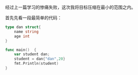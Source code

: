 经过上一篇学习的惨痛失败，这次我将目标压缩在最小的范围之内。  

首先先看一段最简单的代码：  

```go
type dan struct{
	name string
	age int
}

func main()  {
	var student dan;
	student = dan{"dan",20}
	fmt.Println(student)
}
```
